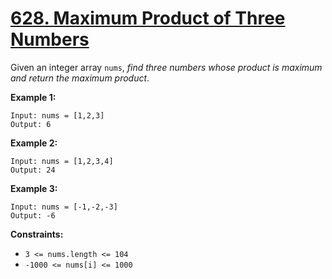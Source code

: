 # [628. Maximum Product of Three Numbers](https://leetcode.com/problems/maximum-product-of-three-numbers/)

Given an integer array `nums`, _find three numbers whose product is maximum and return the maximum product_.

**Example 1:**

```
Input: nums = [1,2,3]
Output: 6
```

**Example 2:**

```
Input: nums = [1,2,3,4]
Output: 24
```

**Example 3:**

```
Input: nums = [-1,-2,-3]
Output: -6
```

**Constraints:**

* `3 <= nums.length <= 104`
* `-1000 <= nums[i] <= 1000`

